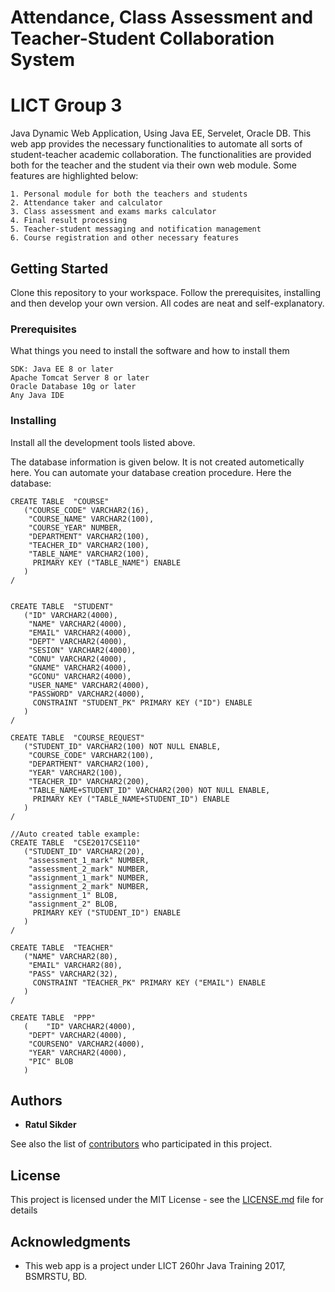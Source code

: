 # Attendance, Class Assessment and Teacher-Student Collaboration System
# LICT Group 3

Java Dynamic Web Application, Using Java EE, Servelet, Oracle DB. This web app provides the necessary functionalities to automate all sorts of student-teacher academic collaboration. The functionalities are provided both for the teacher and the student via their own web module. Some features are highlighted below:

```
1. Personal module for both the teachers and students
2. Attendance taker and calculator
3. Class assessment and exams marks calculator
4. Final result processing
5. Teacher-student messaging and notification management
6. Course registration and other necessary features
```

## Getting Started

Clone this repository to your workspace. Follow the prerequisites, installing and then develop your own version. All codes are neat and self-explanatory.

### Prerequisites

What things you need to install the software and how to install them

```
SDK: Java EE 8 or later
Apache Tomcat Server 8 or later
Oracle Database 10g or later
Any Java IDE

```

### Installing

Install all the development tools listed above.

The database information is given below. It is not created autometically here. You can automate your database creation procedure. Here the database: 
```
CREATE TABLE  "COURSE" 
   ("COURSE_CODE" VARCHAR2(16), 
	"COURSE_NAME" VARCHAR2(100), 
	"COURSE_YEAR" NUMBER, 
	"DEPARTMENT" VARCHAR2(100), 
	"TEACHER_ID" VARCHAR2(100), 
	"TABLE_NAME" VARCHAR2(100), 
	 PRIMARY KEY ("TABLE_NAME") ENABLE
   )
/


CREATE TABLE  "STUDENT" 
   ("ID" VARCHAR2(4000), 
	"NAME" VARCHAR2(4000), 
	"EMAIL" VARCHAR2(4000), 
	"DEPT" VARCHAR2(4000), 
	"SESION" VARCHAR2(4000), 
	"CONU" VARCHAR2(4000), 
	"GNAME" VARCHAR2(4000), 
	"GCONU" VARCHAR2(4000), 
	"USER_NAME" VARCHAR2(4000), 
	"PASSWORD" VARCHAR2(4000), 
	 CONSTRAINT "STUDENT_PK" PRIMARY KEY ("ID") ENABLE
   )
/

CREATE TABLE  "COURSE_REQUEST" 
   ("STUDENT_ID" VARCHAR2(100) NOT NULL ENABLE, 
	"COURSE_CODE" VARCHAR2(100), 
	"DEPARTMENT" VARCHAR2(100), 
	"YEAR" VARCHAR2(100), 
	"TEACHER_ID" VARCHAR2(200), 
	"TABLE_NAME+STUDENT_ID" VARCHAR2(200) NOT NULL ENABLE, 
	 PRIMARY KEY ("TABLE_NAME+STUDENT_ID") ENABLE
   )
/

//Auto created table example:
CREATE TABLE  "CSE2017CSE110" 
   ("STUDENT_ID" VARCHAR2(20), 
	"assessment_1_mark" NUMBER, 
	"assessment_2_mark" NUMBER, 
	"assignment_1_mark" NUMBER, 
	"assignment_2_mark" NUMBER, 
	"assignment_1" BLOB, 
	"assignment_2" BLOB, 
	 PRIMARY KEY ("STUDENT_ID") ENABLE
   )
/

CREATE TABLE  "TEACHER" 
   ("NAME" VARCHAR2(80), 
	"EMAIL" VARCHAR2(80), 
	"PASS" VARCHAR2(32), 
	 CONSTRAINT "TEACHER_PK" PRIMARY KEY ("EMAIL") ENABLE
   )
/

CREATE TABLE  "PPP" 
   (	"ID" VARCHAR2(4000), 
	"DEPT" VARCHAR2(4000), 
	"COURSENO" VARCHAR2(4000), 
	"YEAR" VARCHAR2(4000), 
	"PIC" BLOB
   )
```
 

## Authors

* **Ratul Sikder** 

See also the list of [contributors](https://github.com/ratulsikder/Attendance_ClassAssessment_and_TeacherStudent_Collaboration_System/graphs/contributors) who participated in this project.

## License

This project is licensed under the MIT License - see the [LICENSE.md](LICENSE.md) file for details

## Acknowledgments

* This web app is a project under LICT 260hr Java Training 2017, BSMRSTU, BD.
